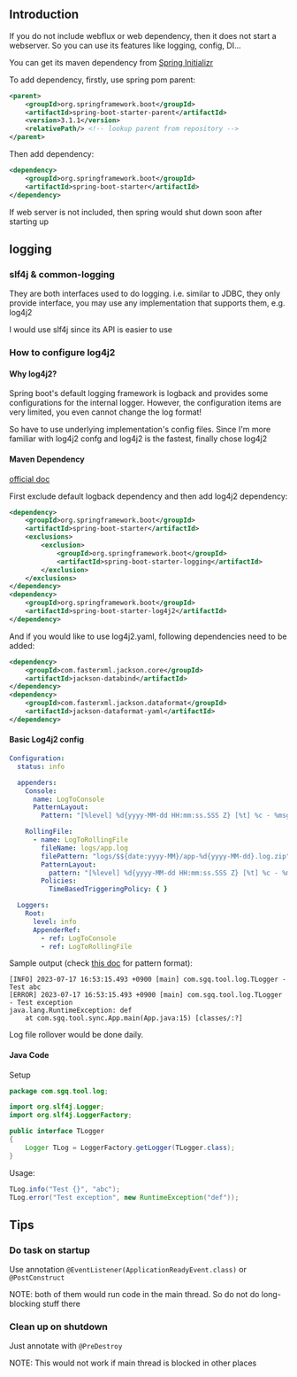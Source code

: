 ## Introduction

If you do not include webflux or web dependency, then it does not start a webserver. So you can use its features like logging, config, DI...

You can get its maven dependency from [Spring Initializr](https://start.spring.io/)

To add dependency, firstly, use spring pom parent:

```xml
<parent>
    <groupId>org.springframework.boot</groupId>
    <artifactId>spring-boot-starter-parent</artifactId>
    <version>3.1.1</version>
    <relativePath/> <!-- lookup parent from repository -->
</parent>
```

Then add dependency:

```xml
<dependency>
    <groupId>org.springframework.boot</groupId>
    <artifactId>spring-boot-starter</artifactId>
</dependency>
```

If web server is not included, then spring would shut down soon after starting up

## logging

### slf4j & common-logging

They are both interfaces used to do logging. i.e. similar to JDBC, they only provide interface, you may use any implementation that supports them, e.g. log4j2

I would use slf4j since its API is easier to use

### How to configure log4j2

#### Why log4j2?

Spring boot's default logging framework is logback and provides some configurations for the internal logger. However, the configuration items are very limited, you even cannot change the log format!

So have to use underlying implementation's config files. Since I'm more familiar with log4j2 confg and log4j2 is the fastest, finally chose log4j2

#### Maven Dependency

[official doc](https://docs.spring.io/spring-boot/docs/current/reference/html/howto.html#howto.logging.log4j)

First exclude default logback dependency and then add log4j2 dependency:

```xml
<dependency>
    <groupId>org.springframework.boot</groupId>
    <artifactId>spring-boot-starter</artifactId>
    <exclusions>
        <exclusion>
            <groupId>org.springframework.boot</groupId>
            <artifactId>spring-boot-starter-logging</artifactId>
        </exclusion>
    </exclusions>
</dependency>
<dependency>
    <groupId>org.springframework.boot</groupId>
    <artifactId>spring-boot-starter-log4j2</artifactId>
</dependency>
```

And if you would like to use log4j2.yaml, following dependencies need to be added:

```xml
<dependency>
    <groupId>com.fasterxml.jackson.core</groupId>
    <artifactId>jackson-databind</artifactId>
</dependency>
<dependency>
    <groupId>com.fasterxml.jackson.dataformat</groupId>
    <artifactId>jackson-dataformat-yaml</artifactId>
</dependency>
```

#### Basic Log4j2 config

```yaml
Configuration:
  status: info

  appenders:
    Console:
      name: LogToConsole
      PatternLayout:
        Pattern: "[%level] %d{yyyy-MM-dd HH:mm:ss.SSS Z} [%t] %c - %msg%n"

    RollingFile:
      - name: LogToRollingFile
        fileName: logs/app.log
        filePattern: "logs/$${date:yyyy-MM}/app-%d{yyyy-MM-dd}.log.zip"
        PatternLayout:
          pattern: "[%level] %d{yyyy-MM-dd HH:mm:ss.SSS Z} [%t] %c - %msg%n"
        Policies:
          TimeBasedTriggeringPolicy: { }

  Loggers:
    Root:
      level: info
      AppenderRef:
        - ref: LogToConsole
        - ref: LogToRollingFile
```

Sample output (check [this doc](https://logging.apache.org/log4j/2.x/manual/layouts.html#PatternLayout) for pattern format):

```
[INFO] 2023-07-17 16:53:15.493 +0900 [main] com.sgq.tool.log.TLogger - Test abc
[ERROR] 2023-07-17 16:53:15.493 +0900 [main] com.sgq.tool.log.TLogger - Test exception
java.lang.RuntimeException: def
	at com.sgq.tool.sync.App.main(App.java:15) [classes/:?]
```

Log file rollover would be done daily.

#### Java Code

Setup

```java
package com.sgq.tool.log;

import org.slf4j.Logger;
import org.slf4j.LoggerFactory;

public interface TLogger
{
	Logger TLog = LoggerFactory.getLogger(TLogger.class);
}
```

Usage:

```java
TLog.info("Test {}", "abc");
TLog.error("Test exception", new RuntimeException("def"));
```



## Tips

### Do task on startup

Use annotation `@EventListener(ApplicationReadyEvent.class)` or `@PostConstruct`

NOTE: both of them would run code in the main thread. So do not do long-blocking stuff there

### Clean up on shutdown

Just annotate with `@PreDestroy`

NOTE: This would not work if main thread is blocked in other places